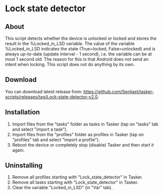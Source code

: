 # Lock state detector
## About
This script detects whether the device is unlocked or locked and stores the result in the %Locked_in_LSD variable. The value of the variable %Locked_in_LSD indicates the state (True=locked, False=unlocked) and is always up-to-date (update interval - 1 second), i.e. the variable can be at most 1 second old. The reason for this is that Android does not send an intent when locking. This script does not do anything by its own.

## Download
You can download latest release from: https://github.com/Senliast/tasker-scripts/releases/tag/Lock-state-detector-v2.0.

## Installation
1. Import files from the "tasks" folder as tasks in Tasker (tap on "tasks" tab and select "import a task").
2. Import files from the "profiles" folder as profiles in Tasker (tap on "profiles" tab and select "import a profile").
3. Reboot the device or completely stop (disable) Tasker and then start it again.

## Uninstalling
1. Remove all profiles starting with "Lock_state_detector" in Tasker.
2. Remove all tasks starting with "Lock_state_detector" in Tasker.
3. Clear the variable "Locked_in_LSD" (in "Var" tab).
